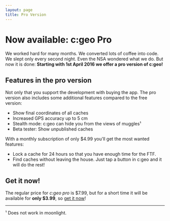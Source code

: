 ```yaml
---
layout: page
title: Pro Version
---
```


# Now available: c:geo Pro

We worked hard for many months. We converted lots of coffee into code. We slept only every second night. Even the NSA wondered what we do. But now it is done: **Starting with 1st April 2016 we offer a pro version of c:geo!**


## Features in the pro version

Not only that you support the development with buying the app. The pro version also includes some additional features compared to the free version:

- Show final coordinates of all caches
- Increased GPS accuracy up to 5 cm
- Stealth mode: c:geo can hide you from the views of muggles¹
- Beta tester: Show unpublished caches

With a monthly subscription of only $4.99 you'll get the most wanted features:

- Lock a cache for 24 hours so that you have enough time for the FTF.
- Find caches without leaving the house. Just tap a button in c:geo and it will do the rest!


## Get it now!

The regular price for *c:geo pro* is $7.99, but for a short time it will be available for **only $3.99**, so [get it now](pro_get)!

----

¹ Does not work in moonlight.
